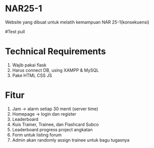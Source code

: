 # NAR25-1
Website yang dibuat untuk melatih kemampuan NAR 25-1(konsekuensi)

#Test pull

# Technical Requirements
1. Wajib pakai flask
2. Harus connect DB, using XAMPP & MySQL
3. Pake HTML CSS JS

# Fitur
1. Jam -> alarm setiap 30 menit (server time)
2. Homepage -> login dan register
3. Leaderboard
4. Kuis Trainer, Trainee, dan Flashcard Subco
5. Leaderboard progress project angkatan
6. Form untuk listing forum
7. Admin akan randomly assign trainee untuk bagu tugasnya

